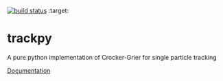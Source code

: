 [![build status](https://travis-ci.org/tacaswell/trackpy.png)](https://travis-ci.org/tacaswell/trackpy)
   :target:


trackpy
=======

A pure python implementation of Crocker-Grier for single particle tracking

[Documentation](http://tacaswell.github.com/trackpy/)